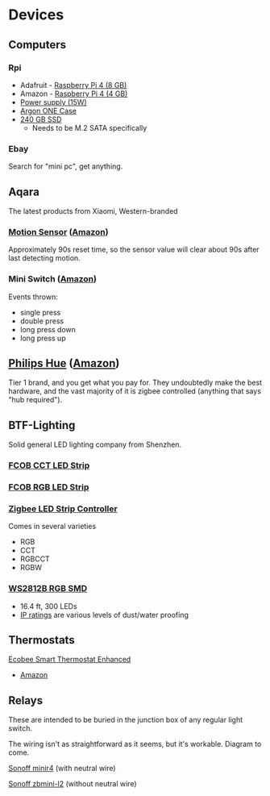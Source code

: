 # Devices

## Computers

### Rpi

- Adafruit - [Raspberry Pi 4 (8 GB)](https://www.adafruit.com/product/4564)
- Amazon - [Raspberry Pi 4 (4 GB)](https://www.amazon.com/Raspberry-Model-2019-Quad-Bluetooth/dp/B07TC2BK1X)
- [Power supply (15W)](https://www.amazon.com/dp/B07W8XHMJZ)
- [Argon ONE Case](https://www.amazon.com/dp/B08MJ3CSW7)
- [240 GB SSD](https://www.amazon.com/dp/B09TMVV6CQ)
    - Needs to be M.2 SATA specifically

### Ebay

Search for "mini pc", get anything.

## Aqara

The latest products from Xiaomi, Western-branded

### [Motion Sensor](https://www.aqara.com/us/motion_sensor.html) ([Amazon](https://amzn.to/2STh6PL))

Approximately 90s reset time, so the sensor value will clear about 90s after last detecting motion.

### Mini Switch ([Amazon](https://www.amazon.com/Aqara-WXKG11LM-Switch-Wireless-Remote/dp/B07D19YXND))

Events thrown:
- single press
- double press
- long press down
- long press up

## [Philips Hue](https://www.philips-hue.com/en-us) ([Amazon](https://www.amazon.com/stores/page/DC0F9713-A446-47F0-9D06-0938ED95936E))

Tier 1 brand, and you get what you pay for. They undoubtedly make the best hardware, and the vast majority of it is zigbee controlled (anything that says "hub required").

## BTF-Lighting

Solid general LED lighting company from Shenzhen.

### [FCOB CCT LED Strip](https://www.amazon.com/gp/product/B08Q3RKCZH/)

### [FCOB RGB LED Strip](https://www.amazon.com/BTF-LIGHTING-Flexible-Density-Changing-Decoration/dp/B0B2WMM5WN/)

### [Zigbee LED Strip Controller](https://www.amazon.com/gp/product/B0B2J2NVZB/)

Comes in several varieties
- RGB
- CCT
- RGBCCT
- RGBW

### [WS2812B RGB SMD](https://www.amazon.com/BTF-LIGHTING-Flexible-Individually-Addressable-Non-waterproof/dp/B01CDTEJBG/)

  - 16.4 ft, 300 LEDs
  - [IP ratings](https://en.wikipedia.org/wiki/IP_code) are various levels of dust/water proofing

## Thermostats

[Ecobee Smart Thermostat Enhanced](https://www.ecobee.com/en-us/smart-thermostats/smart-thermostat-enhanced/)
- [Amazon](https://www.amazon.com/ecobee-Smart-Thermostat-Enhanced-works/dp/B09XXTQPXC)

## Relays

These are intended to be buried in the junction box of any regular light switch.

The wiring isn't as straightforward as it seems, but it's workable. Diagram to come.

[Sonoff minir4](https://sonoff.tech/product/diy-smart-switches/minir4/) (with neutral wire)

[Sonoff zbmini-l2](https://sonoff.tech/product/diy-smart-switches/zbmini-l2/) (without neutral wire)